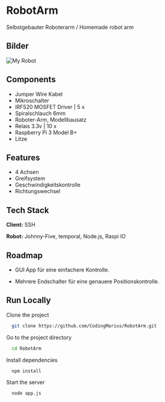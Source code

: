 
# RobotArm
Selbstgebauter Roboterarm / Homemade robot arm


## Bilder

![My Robot](https://raw.githubusercontent.com/CodingMarius/RobotArm/main/image.png)

  
## Components

- Jumper Wire Kabel 
- Mikroschalter
- IRF520 MOSFET Driver | 5 x
- Spiralschlauch 6mm
- Roboter-Arm, Modellbausatz
- Relais 3.3v | 10 x
- Raspberry Pi 3 Model B+
- Litze
## Features

- 4 Achsen
- Greifsystem
- Geschwindigkeitskontrolle
- Richtungswechsel

  
## Tech Stack

**Client:** SSH

**Robot:** Johnny-Five, temporal, Node.js, Raspi IO
  
## Roadmap

- GUI App für eine einfachere Kontrolle.

- Mehrere Endschalter für eine genauere Positionskontrolle.

  
## Run Locally

Clone the project

```bash
  git clone https://github.com/CodingMarius/RobotArm.git
```

Go to the project directory

```bash
  cd RobotArm
```

Install dependencies

```bash
  npm install
```

Start the server

```bash
  node app.js
```

  

